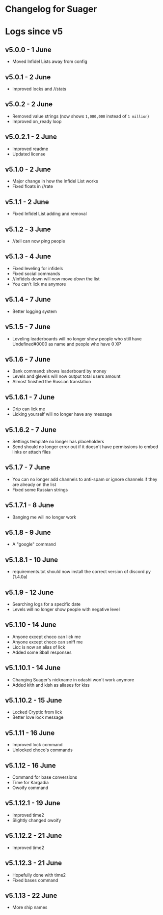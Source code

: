 # Changelog for Suager
# Logs since v5

## v5.0.0 - 1 June
- Moved Infidel Lists away from config
 
## v5.0.1 - 2 June
- Improved locks and //stats

## v5.0.2 - 2 June
- Removed value strings (now shows `1,000,000` instead of `1 million`)
- Improved on_ready loop

## v5.0.2.1 - 2 June
- Improved readme
- Updated license

## v5.1.0 - 2 June
- Major change in how the Infidel List works
- Fixed floats in //rate

## v5.1.1 - 2 June
- Fixed Infidel List adding and removal

## v5.1.2 - 3 June
- //tell can now ping people

## v5.1.3 - 4 June
- Fixed leveling for infidels
- Fixed social commands
- //infidels down will now move *down* the list
- You can't lick me anymore

## v5.1.4 - 7 June
- Better logging system

## v5.1.5 - 7 June
- Leveling leaderboards will no longer show people who still have Undefined#0000 as name and people who have 0 XP

## v5.1.6 - 7 June
- Bank command: shows leaderboard by money
- Levels and glevels will now output total users amount
- Almost finished the Russian translation

## v5.1.6.1 - 7 June
- Drip can lick me
- Licking yourself will no longer have any message

## v5.1.6.2 - 7 June
- Settings template no longer has placeholders 
- Send should no longer error out if it doesn't have permissions to embed links or attach files

## v5.1.7 - 7 June
- You can no longer add channels to anti-spam or ignore channels if they are already on the list
- Fixed some Russian strings

## v5.1.7.1 - 8 June
- Banging me will no longer work

## v5.1.8 - 9 June
- A "google" command

## v5.1.8.1 - 10 June
- requirements.txt should now install the correct version of discord.py (1.4.0a)

## v5.1.9 - 12 June
- Searching logs for a specific date
- Levels will no longer show people with negative level

## v5.1.10 - 14 June
- Anyone except choco can lick me
- Anyone except choco can sniff me
- Licc is now an alias of lick 
- Added some 8ball responses

## v5.1.10.1 - 14 June
- Changing Suager's nickname in odashi won't work anymore
- Added kith and kish as aliases for kiss

## v5.1.10.2 - 15 June
- Locked Cryptic from lick
- Better love lock message

## v5.1.11 - 16 June
- Improved lock command
- Unlocked choco's commands

## v5.1.12 - 16 June
- Command for base conversions
- Time for Kargadia
- Owoify command

## v5.1.12.1 - 19 June
- Improved time2
- Slightly changed owoify

## v5.1.12.2 - 21 June
- Improved time2

## v5.1.12.3 - 21 June
- Hopefully done with time2
- Fixed bases command

## v5.1.13 - 22 June
- More ship names